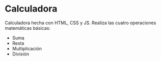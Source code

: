 # Calculadora

Calculadora hecha con HTML, CSS y JS. Realiza las cuatro operaciones matemáticas básicas:
* Suma
* Resta
* Multiplicación
* División
